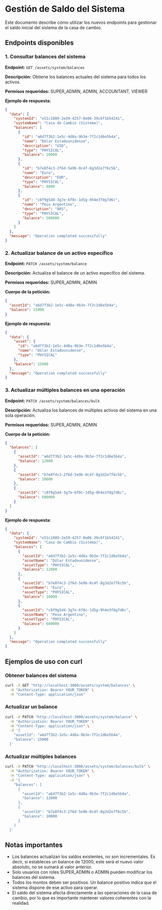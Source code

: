# Gestión de Saldo del Sistema

Este documento describe cómo utilizar los nuevos endpoints para gestionar el saldo inicial del sistema de la casa de cambio.

## Endpoints disponibles

### 1. Consultar balances del sistema

**Endpoint:** `GET /assets/system/balances`

**Descripción:** Obtiene los balances actuales del sistema para todos los activos.

**Permisos requeridos:** SUPER_ADMIN, ADMIN, ACCOUNTANT, VIEWER

**Ejemplo de respuesta:**

```json
{
  "data": {
    "systemId": "e51c1089-2e59-4257-8e06-39c6f1b54241",
    "systemName": "Casa de Cambio (Sistema)",
    "balances": [
      {
        "id": "a6d7f3b2-1e5c-4d8a-9b3e-7f2c1d6e5b4a",
        "name": "Dólar Estadounidense",
        "description": "USD",
        "type": "PHYSICAL",
        "balance": 10000
      },
      {
        "id": "b7e8f4c3-2f6d-5e9b-0c4f-8g3d2e7f6c5b",
        "name": "Euro",
        "description": "EUR",
        "type": "PHYSICAL",
        "balance": 8000
      },
      {
        "id": "c8f9g5d4-3g7e-6f0c-1d5g-9h4e3f8g7d6c",
        "name": "Peso Argentino",
        "description": "ARS",
        "type": "PHYSICAL",
        "balance": 500000
      }
    ]
  },
  "message": "Operation completed successfully"
}
```

### 2. Actualizar balance de un activo específico

**Endpoint:** `PATCH /assets/system/balance`

**Descripción:** Actualiza el balance de un activo específico del sistema.

**Permisos requeridos:** SUPER_ADMIN, ADMIN

**Cuerpo de la petición:**

```json
{
  "assetId": "a6d7f3b2-1e5c-4d8a-9b3e-7f2c1d6e5b4a",
  "balance": 15000
}
```

**Ejemplo de respuesta:**

```json
{
  "data": {
    "asset": {
      "id": "a6d7f3b2-1e5c-4d8a-9b3e-7f2c1d6e5b4a",
      "name": "Dólar Estadounidense",
      "type": "PHYSICAL"
    },
    "balance": 15000
  },
  "message": "Operation completed successfully"
}
```

### 3. Actualizar múltiples balances en una operación

**Endpoint:** `PATCH /assets/system/balances/bulk`

**Descripción:** Actualiza los balances de múltiples activos del sistema en una sola operación.

**Permisos requeridos:** SUPER_ADMIN, ADMIN

**Cuerpo de la petición:**

```json
{
  "balances": [
    {
      "assetId": "a6d7f3b2-1e5c-4d8a-9b3e-7f2c1d6e5b4a",
      "balance": 12000
    },
    {
      "assetId": "b7e8f4c3-2f6d-5e9b-0c4f-8g3d2e7f6c5b",
      "balance": 10000
    },
    {
      "assetId": "c8f9g5d4-3g7e-6f0c-1d5g-9h4e3f8g7d6c",
      "balance": 600000
    }
  ]
}
```

**Ejemplo de respuesta:**

```json
{
  "data": {
    "systemId": "e51c1089-2e59-4257-8e06-39c6f1b54241",
    "systemName": "Casa de Cambio (Sistema)",
    "balances": [
      {
        "assetId": "a6d7f3b2-1e5c-4d8a-9b3e-7f2c1d6e5b4a",
        "assetName": "Dólar Estadounidense",
        "assetType": "PHYSICAL",
        "balance": 12000
      },
      {
        "assetId": "b7e8f4c3-2f6d-5e9b-0c4f-8g3d2e7f6c5b",
        "assetName": "Euro",
        "assetType": "PHYSICAL",
        "balance": 10000
      },
      {
        "assetId": "c8f9g5d4-3g7e-6f0c-1d5g-9h4e3f8g7d6c",
        "assetName": "Peso Argentino",
        "assetType": "PHYSICAL",
        "balance": 600000
      }
    ]
  },
  "message": "Operation completed successfully"
}
```

## Ejemplos de uso con curl

### Obtener balances del sistema

```bash
curl -X GET "http://localhost:3000/assets/system/balances" \
  -H "Authorization: Bearer YOUR_TOKEN" \
  -H "Content-Type: application/json"
```

### Actualizar un balance

```bash
curl -X PATCH "http://localhost:3000/assets/system/balance" \
  -H "Authorization: Bearer YOUR_TOKEN" \
  -H "Content-Type: application/json" \
  -d '{
    "assetId": "a6d7f3b2-1e5c-4d8a-9b3e-7f2c1d6e5b4a",
    "balance": 15000
  }'
```

### Actualizar múltiples balances

```bash
curl -X PATCH "http://localhost:3000/assets/system/balances/bulk" \
  -H "Authorization: Bearer YOUR_TOKEN" \
  -H "Content-Type: application/json" \
  -d '{
    "balances": [
      {
        "assetId": "a6d7f3b2-1e5c-4d8a-9b3e-7f2c1d6e5b4a",
        "balance": 12000
      },
      {
        "assetId": "b7e8f4c3-2f6d-5e9b-0c4f-8g3d2e7f6c5b",
        "balance": 10000
      }
    ]
  }'
```

## Notas importantes

- Los balances actualizan los saldos existentes, no son incrementales. Es decir, si estableces un balance de 12000, este será el nuevo valor absoluto, no se sumará al valor anterior.
- Solo usuarios con roles SUPER_ADMIN o ADMIN pueden modificar los balances del sistema.
- Todos los montos deben ser positivos. Un balance positivo indica que el sistema dispone de ese activo para operar.
- El saldo del sistema afecta directamente a las operaciones de la casa de cambio, por lo que es importante mantener valores coherentes con la realidad.
